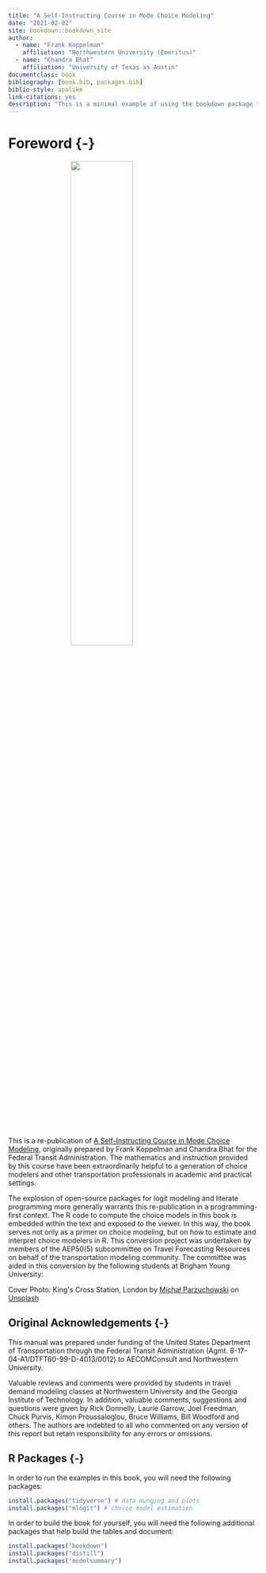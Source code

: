 ```yaml
--- 
title: "A Self-Instructing Course in Mode Choice Modeling"
date: "2021-02-02"
site: bookdown::bookdown_site
author:
  - name: "Frank Koppelman"
    affiliation: "Northwestern University (Emeritus)"
  - name: "Chandra Bhat"
    affiliation: "University of Texas as Austin"
documentclass: book
bibliography: [book.bib, packages.bib]
biblio-style: apalike
link-citations: yes
description: "This is a minimal example of using the bookdown package to write a book. The output format for this example is bookdown::gitbook."
---
```


# Foreword {-}

<img src="img/cover.jpg" width="50%" style="display: block; margin: auto;" />


This is a re-publication of [A Self-Instructing Course in Mode Choice Modeling](https://trid.trb.org/view/793000),
originally prepared by Frank Koppelman and Chandra Bhat for the Federal Transit
Administration.
The mathematics and instruction provided by this course have been extraordinarily
helpful to a generation of choice modelers and other transportation
professionals in academic and practical settings. 

The explosion of open-source packages for logit modeling and literate
programming more generally warrants this re-publication in a programming-first
context. The R code to compute the choice models in this book is embedded within
the text and exposed to the viewer. In this way, the book serves not only as a
primer on choice modeling, but on how to estimate and interpret choice modelers
in R. This conversion project was undertaken by members of the AEP50(5)
subcommittee on Travel Forecasting Resources on behalf of the transportation
modeling community. The committee was aided in this conversion by the following
students at Brigham Young University:

Cover Photo: King's Cross Station, London by [Michał Parzuchowski](https://unsplash.com/@mparzuchowski) 
on [Unsplash](https://unsplash.com/collections/8484088/)

## Original Acknowledgements {-}
This manual was prepared under funding of the United States Department of Transportation
through the Federal Transit Administration (Agmt. 8-17-04-A1/DTFT60-99-D-4013/0012) to
AECOMConsult and Northwestern University. 

Valuable reviews and comments were
provided by students in travel demand modeling classes at Northwestern
University and the Georgia Institute of Technology. In addition, valuable
comments, suggestions and questions were given by Rick Donnelly, Laurie Garrow,
Joel Freedman, Chuck Purvis, Kimon Proussaloglou, Bruce Williams, Bill Woodford
and others. The authors are indebted to all who commented on any version of this
report but retain responsibility for any errors or omissions.


## R Packages {-} 

In order to run the examples in this book, you will need the following packages:


```r
install.packages("tidyverse") # data munging and plots
install.packages("mlogit") # choice model estimation
```


In order to build the book for yourself, you will need the following additional
packages that help build the tables and document:


```r
install.packages("bookdown")
install.packages("distill")
install.packages("modelsummary")
```







